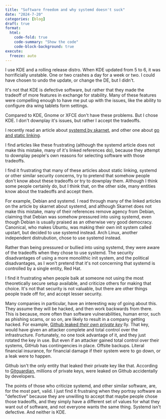 ```yaml
---
title: "Software freedom and why systemd doesn't suck"
date: "2024-7-20"
categories: [blog]
draft: true
format:
  html:
    code-fold: true
    code-summary: "Show the code"
    code-block-background: true
execute:
  freeze: auto
---
```


I use KDE and a rolling release distro. When KDE updated from 5 to 6, it was horrificially unstable. One or two crashes a day for a week or two. I could have chosen to undo the update, or change the DE, but I didn't.

It's not that KDE is defective software, but rather that they made the tradeoff of more features in exchange for stability. Many of these features were compelling enough to have me put up with the issues, like the ability to configure dra      wing tablets form settings.

Compared to KDE, Gnome or XFCE don't have these problems. But I chose KDE. I don't downplay it's issues, but rather I accept the tradeoffs.

I recently read an article about [systemd by skarnet](https://skarnet.org/software/systemd.html), and other one about [go and static linking](https://blogs.gentoo.org/mgorny/2021/02/19/the-modern-packagers-security-nightmare/).

I find articles like these frustrating (although the systemd article does not make this mistake, many of it's linked references do), because they attempt to downplay people's own reasons for selecting software with those tradeoffs. 

I find it frustrating that many of these articles about static linking, systemd or other similar security concerns, try to pretend that somehow people don't know about these tradeoffs or try to downplay them. Although I think some people certainly do, but I think that, on the other side, many entities know about the tradeoffs and accept them.

For example, Debian and systemd. I read through many of the linked articles on the article by skarnet about systemd, and although Skarnet does not make this mistake, many of their references remove agency from Debian, claiming that Debian was somehow pressured into using systemd, even though Debian is usually praised as an otherwise very good democracy. Canonical, who makes Ubuntu, was making their own init system called upstart, but decided to use systemd instead. Arch Linux, another independent distrubution, chose to use systemd instead.

Rather than being pressured or bullied into using systemd, they were aware of the tradeoffs when they chose to use systemd. The security disadvantages of using a more monolithic init system, and the political disadvantages, as I won't pretend that it's not concerning that systemd is controlled by a single entity, Red Hat.

I find it frustrating when people balk at someone not using the most theoretically secure setup available, and criticize others for making that choice. It's not that security is not valuable, but there are other things people trade off for, and accept lesser security. 

Many companies in particular, have an interesting way of going about this. They assume they will be hacked, and then work backwards from there. This is because, more often than software vulnerabilities, human error, such as phishing scams, or so on, are likely to result in a company getting hacked. For example, [Github leaked *their own private key*](https://github.blog/2023-03-23-we-updated-our-rsa-ssh-host-key/) lly. That key, would have given an attacker complete and total control over the infrastructure. Fortunately, no one took advantage of it, and they just rotated the key in use. But even if an attacker gained total control over their systems, GitHub has contingencies in place. Offsite backups. Literal financial insurance, for financial damage if their system were to go down, or a leak were to happen. 

Github isn't the only entity that leaked their private key like that. According to [Gitguardian](https://www.gitguardian.com/state-of-secrets-sprawl-report-2024), millions of private keys, were leaked on Github accidentally by developers. 

The points of those who criticize systemd, and other similar software, are, for the most part, valid. I just find it frustraing when they portray software as "defective" because they are unwilling to accept that maybe people chose those tradeoffs, and they simply have a different set of values for what they want out of software, and not everyone wants the same thing. Systemd isn't defective. And neither is KDE.